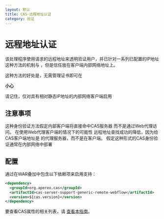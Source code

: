 ```yaml
---
layout: 默认
title: CAS-远程地址认证
category: 验证
---
```


# 远程地址认证

该处理程序使用请求的远程地址来透明验证用户，并已针对一系列已配置的IP地址 这种方法的机制与 ，但是信任放在客户端内部网络地址上。

这种方法的好处是，无需管理证书即可在 

<div class="alert alert-danger"><strong>小心</strong><p>请记住，仅对具有相对静态IP地址的内部网络客户端启用
</p></div>

## 注意事项

这种身份验证方法假定内部客户端将直接命中CAS服务器 而不是通过Web代理访问。 在使用Web代理客户端的情况下的可能性 远程地址查找成功的降低，因为给CAS客户端地址是 的代理服务器，而不是在客户端。 假定这种形式的CAS身份验证通常在内部网络中部署


## 配置

通过在WAR叠加中包含以下依赖项来启用支持：

```xml
<dependency>
  <groupId>org.apereo.cas</groupId>
  <artifactId>cas-server-support-generic-remote-webflow</artifactId>
  <version>${cas.version}</version>
</dependency>
```

要查看CAS属性的相关列表，请 [查看本指南](../configuration/Configuration-Properties.html#remote-address-authentication)。
